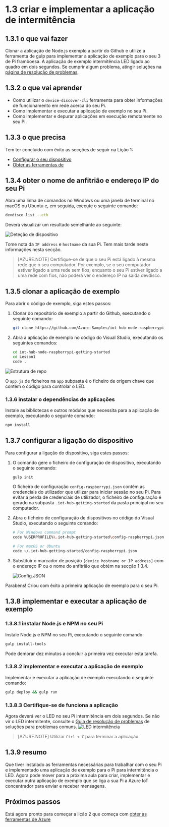 <properties
 pageTitle="Criar e implementar a aplicação de intermitência | Microsoft Azure"
 description="Clonar a aplicação de Node.js exemplo a partir do Github e gulp para implementar esta aplicação para o seu quadro framboesa Pi 3. Esta aplicação exemplo intermitência LED ligado ao quadro em dois segundos."
 services="iot-hub"
 documentationCenter=""
 authors="shizn"
 manager="timlt"
 tags=""
 keywords=""/>

<tags
 ms.service="iot-hub"
 ms.devlang="multiple"
 ms.topic="article"
 ms.tgt_pltfrm="na"
 ms.workload="na"
 ms.date="10/21/2016"
 ms.author="xshi"/>

# <a name="13-create-and-deploy-the-blink-application"></a>1.3 criar e implementar a aplicação de intermitência

## <a name="131-what-you-will-do"></a>1.3.1 o que vai fazer

Clonar a aplicação de Node.js exemplo a partir do Github e utilize a ferramenta de gulp para implementar a aplicação de exemplo para o seu 3 de Pi framboesa. A aplicação de exemplo intermitência LED ligado ao quadro em dois segundos. Se cumprir algum problema, atingir soluções na [página de resolução de problemas](iot-hub-raspberry-pi-kit-node-troubleshooting.md).

## <a name="132-what-you-will-learn"></a>1.3.2 o que vai aprender

- Como utilizar o `device-discover-cli` ferramenta para obter informações de funcionamento em rede acerca do seu Pi.
- Como implementar e executar a aplicação de exemplo no seu Pi.
- Como implementar e depurar aplicações em execução remotamente no seu Pi.

## <a name="133-what-you-need"></a>1.3.3 o que precisa

Tem ter concluído com êxito as secções de seguir na Lição 1:

- [Configurar o seu dispositivo](iot-hub-raspberry-pi-kit-node-lesson1-configure-your-device.md)
- [Obter as ferramentas de](iot-hub-raspberry-pi-kit-node-lesson1-get-the-tools-win32.md)

## <a name="134-obtain-the-ip-address-and-host-name-of-your-pi"></a>1.3.4 obter o nome de anfitrião e endereço IP do seu Pi

Abra uma linha de comandos no Windows ou uma janela de terminal no macOS ou Ubuntu e, em seguida, execute o seguinte comando:

```bash
devdisco list --eth
```

Deverá visualizar um resultado semelhante ao seguinte:

![Deteção de dispositivo](media/iot-hub-raspberry-pi-lessons/lesson1/device_discovery.png)

Tome nota da `IP address` e `hostname` da sua Pi. Tem mais tarde neste informações nesta secção.

> [AZURE.NOTE] Certifique-se de que o seu Pi está ligado à mesma rede que o seu computador. Por exemplo, se o seu computador estiver ligado a uma rede sem fios, enquanto o seu Pi estiver ligado a uma rede com fios, não poderá ver o endereço IP na saída devdisco.

## <a name="135-clone-the-sample-application"></a>1.3.5 clonar a aplicação de exemplo

Para abrir o código de exemplo, siga estes passos:

1. Clonar do repositório de exemplo a partir do Github, executando o seguinte comando:

    ```bash
    git clone https://github.com/Azure-Samples/iot-hub-node-raspberrypi-getting-started.git
    ```

2. Abra a aplicação de exemplo no código do Visual Studio, executando os seguintes comandos:

    ```bash
    cd iot-hub-node-raspberrypi-getting-started
    cd Lesson1
    code .
    ```

![Estrutura de repo](media/iot-hub-raspberry-pi-lessons/lesson1/vscode-blink-mac.png)

O `app.js` de ficheiros na `app` subpasta é o ficheiro de origem chave que contém o código para controlar o LED.

### <a name="136-install-application-dependencies"></a>1.3.6 instalar o dependências de aplicações

Instale as bibliotecas e outros módulos que necessita para a aplicação de exemplo, executando o seguinte comando:

```bash
npm install
```

## <a name="137-configure-the-device-connection"></a>1.3.7 configurar a ligação do dispositivo

Para configurar a ligação do dispositivo, siga estes passos:

1. O comando gere o ficheiro de configuração de dispositivo, executando o seguinte comando:

    ```bash
    gulp init
    ```

    O ficheiro de configuração `config-raspberrypi.json` contém as credenciais do utilizador que utilizar para iniciar sessão no seu Pi. Para evitar a perda de credenciais de utilizador, o ficheiro de configuração é gerado na subpasta `.iot-hub-getting-started` da pasta principal no seu computador.

2. Abra o ficheiro de configuração de dispositivos no código do Visual Studio, executando o seguinte comando:

    ```bash
    # For Windows command prompt
    code %USERPROFILE%\.iot-hub-getting-started\config-raspberrypi.json

    # For macOS or Ubuntu
    code ~/.iot-hub-getting-started/config-raspberrypi.json
    ```

3. Substituir o marcador de posição `[device hostname or IP address]` com o endereço IP ou o nome do anfitrião que obtém na secção 1.3.4.

    ![Config.JSON](media/iot-hub-raspberry-pi-lessons/lesson1/vscode-config-mac.png)

Parabéns! Criou com êxito a primeira aplicação de exemplo para o seu Pi.

## <a name="138-deploy-and-run-the-sample-application"></a>1.3.8 implementar e executar a aplicação de exemplo

### <a name="1381-install-nodejs-and-npm-on-your-pi"></a>1.3.8.1 instalar Node.js e NPM no seu Pi

Instale Node.js e NPM no seu Pi, executando o seguinte comando:

```bash
gulp install-tools
```

Pode demorar dez minutos a concluir a primeira vez executar esta tarefa.

### <a name="1382-deploy-and-run-the-sample-app"></a>1.3.8.2 implementar e executar a aplicação de exemplo

Implementar e executar a aplicação de exemplo executando o seguinte comando:

```bash
gulp deploy && gulp run
```

### <a name="1383-verify-the-app-works"></a>1.3.8.3 Certifique-se de funciona a aplicação

Agora deverá ver o LED no seu Pi intermitência em dois segundos.  Se não vir o LED intermitente, consulte o [Guia de resolução de problemas](iot-hub-raspberry-pi-kit-node-troubleshooting.md) de soluções para problemas comuns.
![LED intermitência](media/iot-hub-raspberry-pi-lessons/lesson1/led_blinking.jpg)

> [AZURE.NOTE] Utilizar `Ctrl + C` para terminar a aplicação.

## <a name="139-summary"></a>1.3.9 resumo

Que tiver instalado as ferramentas necessárias para trabalhar com o seu Pi e implementado uma aplicação de exemplo para o Pi para intermitência o LED. Agora pode mover para a próxima aula para criar, implementar e executar outra aplicação de exemplo que se liga a sua Pi a Azure IoT concentrador para enviar e receber mensagens.

## <a name="next-steps"></a>Próximos passos

Está agora pronto para começar a lição 2 que começa com [obter as ferramentas de Azure](iot-hub-raspberry-pi-kit-node-lesson2-get-azure-tools-win32.md)
